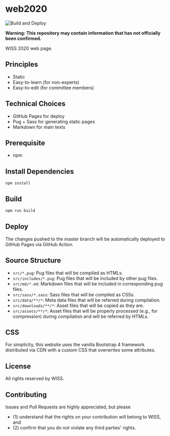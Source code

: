 # web2020

![Build and Deploy](https://github.com/WISSOrg/web2020/workflows/Build%20and%20Deploy/badge.svg)

__Warning: This repository may contain information that has not officially been confirmed.__

WISS 2020 web page.

## Principles

- Static
- Easy-to-learn (for non-experts)
- Easy-to-edit (for committee members)

## Technical Choices

- GitHub Pages for deploy
- Pug + Sass for generating static pages
- Markdown for main texts

## Prerequisite

- npm

## Install Dependencies

```
npm install
```

## Build

```bash
npm run build
```

## Deploy

The changes pushed to the master branch will be automatically deployed to GitHub Pages via GitHub Action.

## Source Structure

- `src/*.pug`: Pug files that will be compiled as HTMLs.
- `src/includes/*.pug`: Pug files that will be included by other pug files.
- `src/md/*.md`: Markdown files that will be included in corresponding pug files.
- `src/sass/*.sass`: Sass files that will be compiled as CSSs.
- `src/data/**/*`: Meta data files that will be referred during compilation.
- `src/downloads/**/*`: Asset files that will be copied as they are.
- `src/assets/**/*`: Asset files that will be properly processed (e.g., for compression) during compilation and will be referred by HTMLs.

## CSS

For simplicity, this website uses the vanilla Bootstrap 4 framework distributed via CDN with a custom CSS that overwrites some attributes.

## License

All rights reserved by WISS.

## Contributing

Issues and Pull Requests are highly appreciated, but please
- (1) understand that the rights on your contribution will belong to WISS, and
- (2) confirm that you do not violate any third parties' rights.
